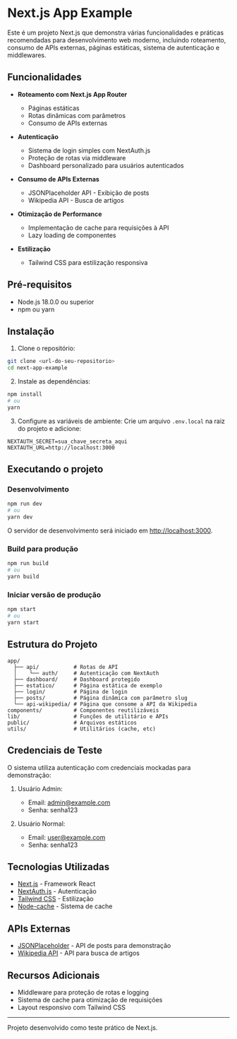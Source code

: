# Next.js App Example

Este é um projeto Next.js que demonstra várias funcionalidades e práticas recomendadas para desenvolvimento web moderno, incluindo roteamento, consumo de APIs externas, páginas estáticas, sistema de autenticação e middlewares.

## Funcionalidades

- **Roteamento com Next.js App Router**
  - Páginas estáticas
  - Rotas dinâmicas com parâmetros
  - Consumo de APIs externas

- **Autenticação**
  - Sistema de login simples com NextAuth.js
  - Proteção de rotas via middleware
  - Dashboard personalizado para usuários autenticados

- **Consumo de APIs Externas**
  - JSONPlaceholder API - Exibição de posts
  - Wikipedia API - Busca de artigos

- **Otimização de Performance**
  - Implementação de cache para requisições à API
  - Lazy loading de componentes

- **Estilização**
  - Tailwind CSS para estilização responsiva

## Pré-requisitos

- Node.js 18.0.0 ou superior
- npm ou yarn

## Instalação

1. Clone o repositório:
```bash
git clone <url-do-seu-repositorio>
cd next-app-example
```

2. Instale as dependências:
```bash
npm install
# ou
yarn
```

3. Configure as variáveis de ambiente:
Crie um arquivo `.env.local` na raiz do projeto e adicione:
```
NEXTAUTH_SECRET=sua_chave_secreta_aqui
NEXTAUTH_URL=http://localhost:3000
```

## Executando o projeto

### Desenvolvimento

```bash
npm run dev
# ou
yarn dev
```

O servidor de desenvolvimento será iniciado em [http://localhost:3000](http://localhost:3000).

### Build para produção

```bash
npm run build
# ou
yarn build
```

### Iniciar versão de produção

```bash
npm start
# ou
yarn start
```

## Estrutura do Projeto

```
app/
  ├── api/           # Rotas de API
  │    └── auth/     # Autenticação com NextAuth
  ├── dashboard/     # Dashboard protegido
  ├── estatico/      # Página estática de exemplo
  ├── login/         # Página de login
  ├── posts/         # Página dinâmica com parâmetro slug
  └── api-wikipedia/ # Página que consome a API da Wikipedia
components/          # Componentes reutilizáveis
lib/                 # Funções de utilitário e APIs
public/              # Arquivos estáticos
utils/               # Utilitários (cache, etc)
```

## Credenciais de Teste

O sistema utiliza autenticação com credenciais mockadas para demonstração:

1. Usuário Admin:
   - Email: admin@example.com
   - Senha: senha123

2. Usuário Normal:
   - Email: user@example.com
   - Senha: senha123

## Tecnologias Utilizadas

- [Next.js](https://nextjs.org/) - Framework React
- [NextAuth.js](https://next-auth.js.org/) - Autenticação
- [Tailwind CSS](https://tailwindcss.com/) - Estilização
- [Node-cache](https://www.npmjs.com/package/node-cache) - Sistema de cache

## APIs Externas

- [JSONPlaceholder](https://jsonplaceholder.typicode.com/) - API de posts para demonstração
- [Wikipedia API](https://www.mediawiki.org/wiki/API:Main_page) - API para busca de artigos

## Recursos Adicionais

- Middleware para proteção de rotas e logging
- Sistema de cache para otimização de requisições
- Layout responsivo com Tailwind CSS

---

Projeto desenvolvido como teste prático de Next.js.